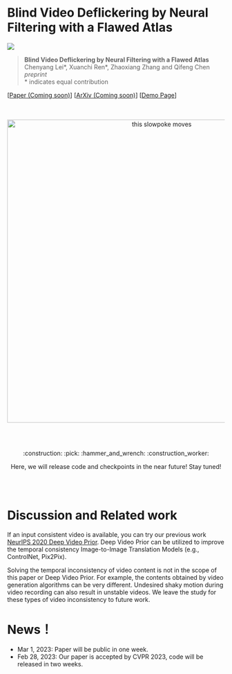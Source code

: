 # Blind Video Deflickering by Neural Filtering with a Flawed Atlas

<a href="https://opensource.org/licenses/MIT"><img src="https://img.shields.io/badge/License-MIT-yellow.svg"></a>

> **Blind Video Deflickering by Neural Filtering with a Flawed Atlas** <br>
> Chenyang Lei*, Xuanchi Ren*, Zhaoxiang Zhang and Qifeng Chen <br>
> *preprint*<br>
> \* indicates equal contribution 

[[Paper (Coming soon)]()]
[[ArXiv (Coming soon)]()]
[[Demo Page](https://chenyanglei.github.io/deflicker/)]
<!-- [[Appendix](https://xuanchiren.com/pub/DisCo_appendix.pdf)] -->


<div align="center">
  <br><br>
  <img src="demo.gif" alt="this slowpoke moves"  width="700" />
</div>

<br><br>
<p align="center">:construction: :pick: :hammer_and_wrench: :construction_worker:</p>
<p align="center">Here, we will release code and checkpoints in the near future! Stay tuned!</p>
<br><br>

# Discussion and Related work
If an input consistent video is available, you can try our previous work [NeurIPS 2020 Deep Video Prior](https://github.com/ChenyangLEI/deep-video-prior). Deep Video Prior can be utilized to improve the temporal consistency Image-to-Image Translation Models (e.g., ControlNet, Pix2Pix).

Solving the temporal inconsistency of video content is not in the scope of this paper or Deep Video Prior. For example, the contents obtained by video generation algorithms can be very different. Undesired shaky motion during video recording can also result in unstable videos. We leave the study for these types of video inconsistency to future work.


# News！
- Mar 1, 2023: Paper will be public in one week. 
- Feb 28, 2023: Our paper is accepted by CVPR 2023, code will be released in two weeks. 
